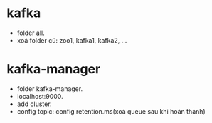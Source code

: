 # kafka
 - folder all.
 - xoá folder cũ: zoo1, kafka1, kafka2, ...
# kafka-manager
 - folder kafka-manager.
 - localhost:9000.
 - add cluster.
 - config topic: config retention.ms(xoá queue sau khi hoàn thành)
 
